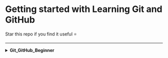 # Getting started with Learning Git and GitHub

Star this repo if you find it useful ⭐

---
<details>

<summary><strong>Git_GitHub_Beginner</strong></summary>

&nbsp;

| **Topic Name** | **What's Covered** |
|--------------|----------------|
| **Git GitHub Demo** | Git, GitHUb, Configuration, Clone, Status, Add & Commit, Push Command, Init Command, Branch Commands, Merging Code, Pull Command, Resolving merge conflicts, Undoing Changes, Fork |
| **Git Installation** | Git installation steps |
| **GitHub Profile Creation** | GitHub Profile Creation steps |
| **Visual StudioCode Installation** | VisualStudioCode Installation Steps |

</details>
